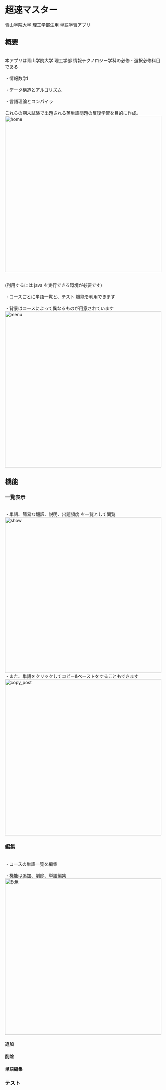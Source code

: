 # 超速マスター
青山学院大学 理工学部生用 単語学習アプリ
## 概要
<br>本アプリは青山学院大学 理工学部 情報テクノロジー学科の必修・選択必修科目である<br/>
<br>・情報数学I<br/>
<br>・データ構造とアルゴリズム<br/>
<br>・言語理論とコンパイラ<br/>
<br>これらの期末試験で出題される英単語問題の反復学習を目的に作成。<br/>
<img width="500" alt="home" src="https://user-images.githubusercontent.com/39941977/88917055-19f14a80-d2a2-11ea-92c0-519d1a1ab321.png">

<br>(利用するには java を実行できる環境が必要です)<br/>
<br>・コースごとに単語一覧と、テスト 機能を利用できます<br/>
<br>・背景はコースによって異なるものが用意されています<br/>
<img width="500" alt="menu" src="https://user-images.githubusercontent.com/39941977/88917295-80766880-d2a2-11ea-91d3-4a2cd3479d4e.png">

## 機能
### 一覧表示
<br>・単語、簡易な翻訳、説明、出題頻度 を一覧として閲覧<br/>
<img width="500" alt="show" src="https://user-images.githubusercontent.com/39941977/88917706-30e46c80-d2a3-11ea-9e2e-f8a0657ca255.png">
<br>・また、単語をクリックしてコピー&ペーストをすることもできます<br/>
<img width="500" alt="copy_post" src="https://user-images.githubusercontent.com/39941977/88918234-1d85d100-d2a4-11ea-958e-1568d92fb60f.png">

### 編集
<br>・コースの単語一覧を編集<br/>
<br>・機能は追加、削除、単語編集<br/>
<img width="500" alt="Edit" src="https://user-images.githubusercontent.com/39941977/88919074-773acb00-d2a5-11ea-9471-76e0bf84a1ea.png">
#### 追加
#### 削除
#### 単語編集

### テスト
